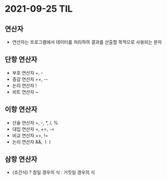 # 2021-09-25 TIL

## 연산자
* 연산자는 프로그램에서 데이터를 처리하여 결과를 산출할 목적으로 사용되는 문자

## 단항 연산자
* 부호 연산자 +, -
* 증감 연산자 ++, --
* 논리 연산자 !
* 비트 연산자 ~

## 이항 연산자
* 산술 연산자 +, -, *, /, %
* 대입 연산자 =, +=, -= 
* 비교 연산자 ==, !=
* 논리 연산자 &&, ㅣㅣ

## 삼항 연산자
* (조건식) ? 참일 경우의 식 : 거짓일 경우의 식

